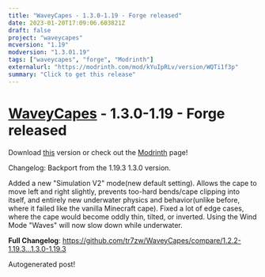 ```yaml
---
title: "WaveyCapes - 1.3.0-1.19 - Forge released"
date: 2023-01-20T17:09:06.603821Z
draft: false
project: "waveycapes"
mcversion: "1.19"
modversion: "1.3.01.19"
tags: ["waveycapes", "forge", "Modrinth"]
externalurl: "https://modrinth.com/mod/kYuIpRLv/version/WQTi1f3p"
summary: "Click to get this release"
---
```

# [WaveyCapes](/project/waveycapes) - 1.3.0-1.19 - Forge released
Download [this](https://modrinth.com/mod/kYuIpRLv/version/WQTi1f3p) version or check out the [Modrinth](https://modrinth.com/mod/kYuIpRLv) page!

Changelog: Backport from the 1.19.3 1.3.0 version.

Added a new "Simulation V2" mode(new default setting). Allows the cape to move left and right slightly, prevents too-hard bends/cape clipping into itself, and entirely new underwater physics and behavior(unlike before, where it failed like the vanilla Minecraft cape).
Fixed a lot of edge cases, where the cape would become oddly thin, tilted, or inverted.
Using the Wind Mode "Waves" will now slow down while underwater.

**Full Changelog**: https://github.com/tr7zw/WaveyCapes/compare/1.2.2-1.19.3...1.3.0-1.19.3

Autogenerated post!
